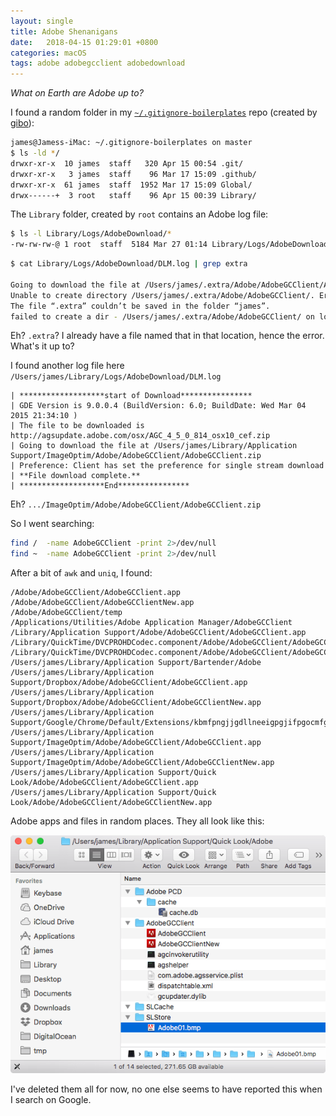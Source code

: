 ```yaml
---
layout: single
title: Adobe Shenanigans
date:   2018-04-15 01:29:01 +0800
categories: macOS
tags: adobe adobegcclient adobedownload
---
```

_What on Earth are Adobe up to?_

I found a random folder in my [`~/.gitignore-boilerplates`](https://github.com/github/gitignore) repo (created by [gibo](https://github.com/simonwhitaker/gibo)):

```bash
james@Jamess-iMac: ~/.gitignore-boilerplates on master
$ ls -ld */
drwxr-xr-x  10 james  staff   320 Apr 15 00:54 .git/
drwxr-xr-x   3 james  staff    96 Mar 17 15:09 .github/
drwxr-xr-x  61 james  staff  1952 Mar 17 15:09 Global/
drwx------+  3 root   staff    96 Apr 15 00:39 Library/
```

The `Library` folder, created by `root` contains an Adobe log file:

```bash
$ ls -l Library/Logs/AdobeDownload/*
-rw-rw-rw-@ 1 root  staff  5184 Mar 27 01:14 Library/Logs/AdobeDownload/DLM.log
```

```bash
$ cat Library/Logs/AdobeDownload/DLM.log | grep extra

Going to download the file at /Users/james/.extra/Adobe/AdobeGCClient/AdobeGCClient.zip
Unable to create directory /Users/james/.extra/Adobe/AdobeGCClient/. Error is 512 and error domain is NSCocoaErrorDomain.
The file “.extra” couldn’t be saved in the folder “james”.
failed to create a dir - /Users/james/.extra/Adobe/AdobeGCClient/ on local disk.
``` 

Eh? `.extra`? I already have a file named that in that location, hence the error. What's it up to?

I found another log file here `/Users/james/Library/Logs/AdobeDownload/DLM.log`

```text 
| *******************start of Download****************
| GDE Version is 9.0.0.4 (BuildVersion: 6.0; BuildDate: Wed Mar 04 2015 21:34:10 )
| The file to be downloaded is http://agsupdate.adobe.com/osx/AGC_4_5_0_814_osx10_cef.zip
| Going to download the file at /Users/james/Library/Application Support/ImageOptim/Adobe/AdobeGCClient/AdobeGCClient.zip
| Preference: Client has set the preference for single stream download
| **File download complete.**
| *******************End****************
```

Eh? `.../ImageOptim/Adobe/AdobeGCClient/AdobeGCClient.zip`

So I went searching:

```bash
find /  -name AdobeGCClient -print 2>/dev/null
find ~  -name AdobeGCClient -print 2>/dev/null
```

After a bit of `awk` and `uniq`, I found:

```text
/Adobe/AdobeGCClient/AdobeGCClient.app
/Adobe/AdobeGCClient/AdobeGCClientNew.app
/Adobe/AdobeGCClient/temp
/Applications/Utilities/Adobe Application Manager/AdobeGCClient
/Library/Application Support/Adobe/AdobeGCClient/AdobeGCClient.app
/Library/QuickTime/DVCPROHDCodec.component/Adobe/AdobeGCClient/AdobeGCClient.app
/Library/QuickTime/DVCPROHDCodec.component/Adobe/AdobeGCClient/AdobeGCClientNew.app
/Users/james/Library/Application Support/Bartender/Adobe
/Users/james/Library/Application Support/Dropbox/Adobe/AdobeGCClient/AdobeGCClient.app
/Users/james/Library/Application Support/Dropbox/Adobe/AdobeGCClient/AdobeGCClientNew.app
/Users/james/Library/Application Support/Google/Chrome/Default/Extensions/kbmfpngjjgdllneeigpgjifpgocmfgmb/Adobe/AdobeGCClient
/Users/james/Library/Application Support/ImageOptim/Adobe/AdobeGCClient/AdobeGCClient.app
/Users/james/Library/Application Support/ImageOptim/Adobe/AdobeGCClient/AdobeGCClientNew.app
/Users/james/Library/Application Support/Quick Look/Adobe/AdobeGCClient/AdobeGCClient.app
/Users/james/Library/Application Support/Quick Look/Adobe/AdobeGCClient/AdobeGCClientNew.app
```

Adobe apps and files in random places. They all look like this:

![image](/assets/images/Adobe-Screen-Shot.png)

I've deleted them all for now, no one else seems to have reported this when I search on Google.